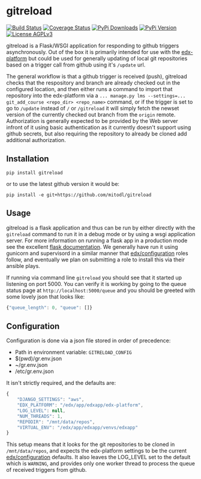 <!-- markdown-extras: code-friendly, footnotes, fenced-code-blocks -->
gitreload
=========
[![Build Status](http://img.shields.io/travis/mitodl/gitreload.svg?style=flat)](https://travis-ci.org/mitodl/gitreload)
[![Coverage Status](http://img.shields.io/coveralls/mitodl/gitreload.svg?style=flat)](https://coveralls.io/r/mitodl/gitreload)
[![PyPi Downloads](http://img.shields.io/pypi/dm/gitreload.svg?style=flat)](https://pypi.python.org/pypi/gitreload)
[![PyPi Version](http://img.shields.io/pypi/v/gitreload.svg?style=flat)](https://pypi.python.org/pypi/gitreload)
[![License AGPLv3](http://img.shields.io/badge/license-AGPv3-blue.svg?style=flat)](http://www.gnu.org/licenses/agpl-3.0.html)

gitreload is a Flask/WSGI application for responding to github
triggers asynchronously.  Out of the box it is primarily intended for
use with the [edx-platform](https://github.com/edx/edx-platform) but
could be used for generally updating of local git repositories based on a
trigger call from github using it's `/update` url.

The general workflow is that a github trigger is received (push),
gitreload checks that the respository and branch are already checked
out in the configured location, and then either runs a command to
import that repository into the edx-platform via a `... manage.py lms
--settings=... git_add_course <repo_dir> <repo_name>` command, or if
the trigger is set to go to `/update` instead of `/` or `/gitreload`
it will simply fetch the newset version of the currently checked out
branch from the `origin` remote. Authorization is generally expected
to be provided by the Web server infront of it using basic
authentication as it currently doesn't support using github secrets,
but also requiring the repository to already be cloned add additional
authorization.

## Installation ##

`pip install gitreload`

or to use the latest github version it would
be:

`pip install -e git+https://github.com/mitodl/gitreload`

## Usage ##

gitreload is a flask application and thus can be run by either
directly with the `gitreload` command to run it in a debug mode or by
using a wsgi application server.  For more information on running a
flask app in a production mode see the excellent
[flask documentation](http://flask.pocoo.org/docs/0.10/deploying/wsgi-standalone/).
We generally have run it using gunicorn and supervisord in a similar
manner that [edx/configuration](https://github.com/edx/configuration)
roles follow, and eventually we plan on submitting a role to install
this via their ansible plays.

If running via command line `gitreload` you should see that it started
up listening on port 5000. You can verify it is working by going to
the queue status page at `http://localhost:5000/queue` and you should
be greeted with some lovely json that looks like:

```javascript
{"queue_length": 0, "queue": []}
```

## Configuration ##

Configuration is done via a json file stored in order of precedence:

- Path in environment variable: `GITRELOAD_CONFIG`
- $(pwd)/gr.env.json
- ~/gr.env.json
- /etc/gr.env.json

It isn't strictly required, and the defaults are:

```javascript
{
    "DJANGO_SETTINGS": "aws",
    "EDX_PLATFORM": "/edx/app/edxapp/edx-platform",
    "LOG_LEVEL": null,
    "NUM_THREADS": 1,
    "REPODIR": "/mnt/data/repos",
    "VIRTUAL_ENV": "/edx/app/edxapp/venvs/edxapp"
}
```

This setup means that it looks for the git repositories to be cloned
in `/mnt/data/repos`, and expects the edx-platform settings to be the
current [edx/configuration](https://github.com/edx/configuration)
defaults.  It also leaves the LOG_LEVEL set to the default which
is `WARNING`, and provides only one worker thread to process the
queue of received triggers from github.

